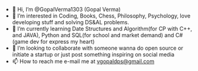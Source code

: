 - 👋 Hi, I’m @GopalVerma1303 (Gopal Verma)
- 👀 I’m interested in Coding, Books, Chess, Philosophy, Psychology, love developing stuff and solving DS&AL problems.
- 🌱 I’m currently learning Date Structures and Algorithm(for CP with C++, and JAVA), Python and SQL(for school and market demand) and C#(game dev for express my heart) 
- 💞️ I’m looking to collaborate with someone wanna do open source or initiate a startup or just post something inspiring on social media
- 📫 How to reach me e-mail me at vgopaldps@gmail.com 

<!---
GopalVerma1303/GopalVerma1303 is a ✨ special ✨ repository because its `README.md` (this file) appears on your GitHub profile.
You can click the Preview link to take a look at your changes.
--->
